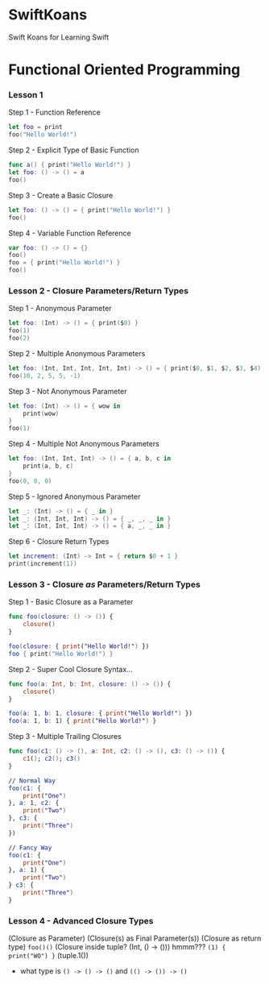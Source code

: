 # SwiftKoans
Swift Koans for Learning Swift


# Functional Oriented Programming

### Lesson 1

Step 1 - Function Reference
```swift
let foo = print
foo("Hello World!")
```

Step 2 - Explicit Type of Basic Function
```swift
func a() { print("Hello World!") }
let foo: () -> () = a
foo()
```

Step 3 - Create a Basic Closure
```swift
let foo: () -> () = { print("Hello World!") }
foo()
```

Step 4 - Variable Function Reference
```swift
var foo: () -> () = {}
foo()
foo = { print("Hello World!") }
foo()
```

### Lesson 2 - Closure Parameters/Return Types

Step 1 - Anonymous Parameter
```swift
let foo: (Int) -> () = { print($0) }
foo(1)
foo(2)
```

Step 2 - Multiple Anonymous Parameters
```swift
let foo: (Int, Int, Int, Int, Int) -> () = { print($0, $1, $2, $3, $4) }
foo(10, 2, 5, 5, -1)
```

Step 3 - Not Anonymous Parameter
```swift
let foo: (Int) -> () = { wow in
    print(wow) 
}
foo(1)
```

Step 4 - Multiple Not Anonymous Parameters
```swift
let foo: (Int, Int, Int) -> () = { a, b, c in
    print(a, b, c) 
}
foo(0, 0, 0)
```
Step 5 - Ignored Anonymous Parameter
```swift
let _: (Int) -> () = { _ in }
let _: (Int, Int, Int) -> () = { _, _, _ in }
let _: (Int, Int, Int) -> () = { a, _, _ in }
```

Step 6 - Closure Return Types
```swift
let increment: (Int) -> Int = { return $0 + 1 }
print(increment(1))
```

### Lesson 3 - Closure *as* Parameters/Return Types

Step 1 - Basic Closure as a Parameter
```swift
func foo(closure: () -> ()) {
    closure()   
}

foo(closure: { print("Hello World!") })
foo { print("Hello World!") }
```

Step 2 - Super Cool Closure Syntax...
```swift
func foo(a: Int, b: Int, closure: () -> ()) {
    closure()
}

foo(a: 1, b: 1, closure: { print("Hello World!") })
foo(a: 1, b: 1) { print("Hello World!") }
```

Step 3 - Multiple Trailing Closures
```swift
func foo(c1: () -> (), a: Int, c2: () -> (), c3: () -> ()) {
    c1(); c2(); c3()
}

// Normal Way
foo(c1: {
    print("One")
}, a: 1, c2: {
    print("Two")
}, c3: {
    print("Three")
})

// Fancy Way
foo(c1: {
    print("One")
}, a: 1) {
    print("Two")
} c3: {
    print("Three")
}
```

### Lesson 4 - Advanced Closure Types



(Closure as Parameter)
(Closure(s) as Final Parameter(s))
(Closure as return type) `foo()()`
(Closure inside tuple? (Int, () -> ())) hmmm??? `(1) { print("WO") }` (tuple.1())
- what type is `() -> () -> ()` and `(() -> ()) -> ()`
